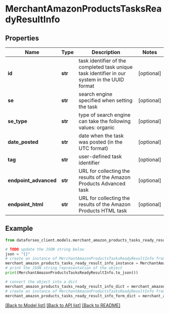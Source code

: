 # MerchantAmazonProductsTasksReadyResultInfo


## Properties

Name | Type | Description | Notes
------------ | ------------- | ------------- | -------------
**id** | **str** | task identifier of the completed task unique task identifier in our system in the UUID format | [optional] 
**se** | **str** | search engine specified when setting the task | [optional] 
**se_type** | **str** | type of search engine can take the following values: organic | [optional] 
**date_posted** | **str** | date when the task was posted (in the UTC format) | [optional] 
**tag** | **str** | user-defined task identifier | [optional] 
**endpoint_advanced** | **str** | URL for collecting the results of the Amazon Products Advanced task | [optional] 
**endpoint_html** | **str** | URL for collecting the results of the Amazon Products HTML task | [optional] 

## Example

```python
from dataforseo_client.models.merchant_amazon_products_tasks_ready_result_info import MerchantAmazonProductsTasksReadyResultInfo

# TODO update the JSON string below
json = "{}"
# create an instance of MerchantAmazonProductsTasksReadyResultInfo from a JSON string
merchant_amazon_products_tasks_ready_result_info_instance = MerchantAmazonProductsTasksReadyResultInfo.from_json(json)
# print the JSON string representation of the object
print(MerchantAmazonProductsTasksReadyResultInfo.to_json())

# convert the object into a dict
merchant_amazon_products_tasks_ready_result_info_dict = merchant_amazon_products_tasks_ready_result_info_instance.to_dict()
# create an instance of MerchantAmazonProductsTasksReadyResultInfo from a dict
merchant_amazon_products_tasks_ready_result_info_form_dict = merchant_amazon_products_tasks_ready_result_info.from_dict(merchant_amazon_products_tasks_ready_result_info_dict)
```
[[Back to Model list]](../README.md#documentation-for-models) [[Back to API list]](../README.md#documentation-for-api-endpoints) [[Back to README]](../README.md)



